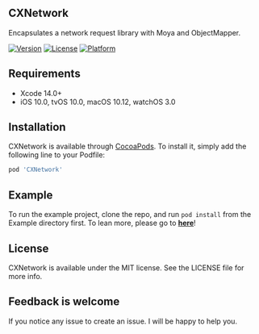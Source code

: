 ## CXNetwork

Encapsulates a network request library with Moya and ObjectMapper.

<!--[![CI Status](https://img.shields.io/travis/itenfay/CXNetwork.svg?style=flat)](https://travis-ci.org/itenfay/CXNetwork) -->
[![Version](https://img.shields.io/cocoapods/v/CXNetwork.svg?style=flat)](https://cocoapods.org/pods/CXNetwork)
[![License](https://img.shields.io/cocoapods/l/CXNetwork.svg?style=flat)](https://cocoapods.org/pods/CXNetwork)
[![Platform](https://img.shields.io/cocoapods/p/CXNetwork.svg?style=flat)](https://cocoapods.org/pods/CXNetwork)

## Requirements

* Xcode 14.0+
* iOS 10.0, tvOS 10.0, macOS 10.12, watchOS 3.0

## Installation

CXNetwork is available through [CocoaPods](https://cocoapods.org). To install
it, simply add the following line to your Podfile:

```ruby
pod 'CXNetwork'
```

## Example

To run the example project, clone the repo, and run `pod install` from the Example directory first. To lean more, please go to **[here](https://github.com/itenfay/FireKylin.git)**!

## License

CXNetwork is available under the MIT license. See the LICENSE file for more info.

## Feedback is welcome

If you notice any issue to create an issue. I will be happy to help you.

